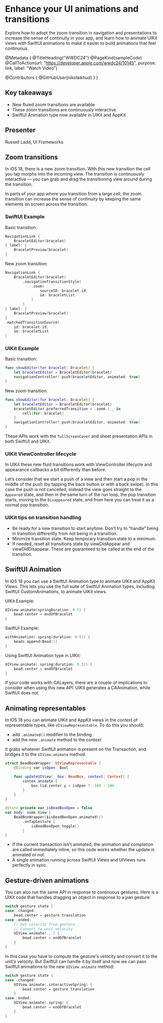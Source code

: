 # Enhance your UI animations and transitions

Explore how to adopt the zoom transition in navigation and presentations to increase the sense of continuity in your app, and learn how to animate UIKit views with SwiftUI animations to make it easier to build animations that feel continuous.

@Metadata {
   @TitleHeading("WWDC24")
   @PageKind(sampleCode)
   @CallToAction(url: "https://developer.apple.com/wwdc24/10145", purpose: link, label: "Watch Video")

   @Contributors {
      @GitHubUser(nikolaikhud)
   }
}

## Key takeaways

* New fluied zoom transitions are available
* These zoom transitions are continuously interactive
* SwiftUI Animation type now available in UIKit and AppKit

## Presenter

Russell Ladd, UI Frameworks

## Zoom transitions

In iOS 18, there is a new zoom transition.
With this new transition the cell you tap morphs into the incoming view.
The transition is continuously interactive — you can grab and drag the transitioning view around during the transition.

In parts of your app where you transition from a large cell, the zoom transition can increase the sense of continuity by keeping the same elements on screen across the transition.

### SwiftUI Example

Basic transition:
```swift
NavigationLink {
    BraceletEditor(bracelet)
} label: {
    BraceletPreview(bracelet)
}
```

New zoom transition:
```swift
NavigationLink {
    BraceletEditor(bracelet)
        .navigationTransitionStyle(
            .zoom(
                sourceID: bracelet.id,
                in: braceletList
            )
        )
} label: {
    BraceletPreview(bracelet)
}
.matchedTransitionSource(
    id: bracelet.id,
    in: braceletList
)
```

### UIKit Example

Basic transition:
```swift
func showEditor(for bracelet: Bracelet) {
    let braceletEditor = BraceletEditor(bracelet)
    navigationController?.push(braceletEditor, animated: true)
}
```

New zoom transition:
```swift
func showEditor(for bracelet: Bracelet) {
    let braceletEditor = BraceletEditor(bracelet)
    braceletEditor.preferredTransition = .zoom { _ in
        cell(for: bracelet)
    }
    navigationController?.push(braceletEditor, animated: true)
}
```

These APIs work with the `fullScreenCover` and sheet presentation APIs in both SwiftUI and UIKit.  

### UIKit ViewController lifecycle

In UIKit these new fluid transitions work with ViewController lifecycle and appearance callbacks a bit differently than before.

Let’s consider that we start a push of a view and then start a pop in the middle of the push (by tapping the back button or with a back swipe). In this case the push is not cancelled, instead the view goes straight to the `Appeared` state, and then in the same turn of the run loop, the pop transition starts, moving to the `Disappeared` state, and from here you can treat it as a normal pop transition.

### UIKit tips on transition handling
* Be ready for a new transition to start anytime. Don’t try to “handle” being in transition differently from not being in a transition.
* Minimize transition state. Keep temporary transition state to a minimum.
* If needed, reset all transitions state by viewDidAppear and viewDidDisappear. These are guaranteed to be called at the end of the transition.

## SwiftUI Animation

In iOS 18 you can use a SwiftUI Animation type to animate UIKit and AppKit Views. This lets you use the full suite of SwiftUI Animation types, including SwiftUI CustomAnimations, to animate UIKit views.

UIKit Example:
```swift
UIView.animate(springDuration: 0.5) {
    bead.center = endOfBracelet
}
```

SwiftUI Example:
```swift
withAnimation(.spring(duration: 0.5)) {
    beads.append(Bead())
}
```

Using SwiftUI Animation type in UIKit:
```swift
UIView.animate(.spring(duration: 0.5)) {
    bead.center = endOfBracelet
}
```

If your code works with CALayers, there are a couple of implications to consider when using this new API: UIKit generates a CAAnimation, while SwiftUI does not.

## Animating representables

In iOS 18 you can animate UIKit and AppKit views in the context of representable types, like `UIViewRepresentable`. To do this you should:  
* add `.animated()` modifier to the binding
* add the new `.animate` method to the context

It grabs whatever SwiftUI animation is present on the Transaction, and bridges it to the `UIView.animate` method.

```swift
struct BeadBoxWrapper: UIViewRepresentable {
    @Binding var isOpen: Bool

    func updateUIView(_ box: BeadBox, context: Context) {
        contex.animate {
            box.lid.center.y = isOpen ? -100 : 100
        }
    }
}

@State private var isBeadBoxOpen = false
var body: some View {
    BeadBoxWrapper($isBeadBoxOpen.animated())
        .onTapGesture {
            isBeadBoxOpen.toggle()
        }
}
```

* If the current transaction isn't animated, the animation and completion are called immediately inline, so this code works whether the update is animated or not.
* A single animation running across SwiftUI Views and UIViews runs perfectly in sync.

## Gesture-driven animations
You can also run the same API in response to continuous gestures.
Here is a UIKit code that handles dragging an object in response to a pan gesture:

```swift
switch gesture.state {
case .changed:
    bead.center = gesture.translation
case .ended:
    // Get velocity from gesture
    // Convert to unit velocity
    UIView.animate(...) {
        bead.center = endOfBracelet
    }
}
```

In this case you have to compute the gesture's velocity and convert it to the unit's velocity. But SwiftUI can handle it by itself and now we can pass SwiftUI animations to the new `UIView.animate` method:

```swift
switch gesture.state {
case .changed:
    UIView.animate(.interactiveSpring) {
        bead.center = gesture.translation
    }
case .ended:
    UIView.animate(.spring) {
        bead.center = endOfBracelet
    }
}
```
